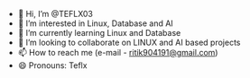 - 👋 Hi, I’m @TEFLX03
- 👀 I’m interested in Linux, Database and AI 
- 🌱 I’m currently learning Linux and Database
- 💞️ I’m looking to collaborate on LINUX and AI based projects
- 📫 How to reach me (e-mail - ritik904191@gmail.com)
- 😄 Pronouns: Teflx
  



